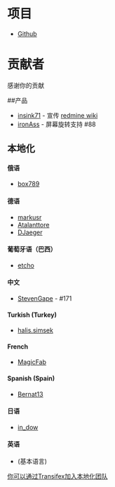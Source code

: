 项目
==========
- [Github](https://github.com/indication/OpenRedmine)

贡献者
==========

感谢你的贡献

##产品

- [insink71](https://twitter.com/insink71/statuses/425297982078996480) - 宣传 [redmine wiki](http://www.redmine.org/projects/redmine/wiki/ThirdPartyTools)
- [ironAss](https://github.com/ironAss) - 屏幕旋转支持 #88 

## 本地化

#### 俄语
- [box789](https://github.com/box789)

#### 德语
- [markusr](https://github.com/markusr)
- [Atalanttore](https://www.transifex.com/user/profile/Atalanttore/)
- [DJaeger](https://www.transifex.com/user/profile/DJaeger/)

#### 葡萄牙语（巴西）
- [etcho](https://www.transifex.com/user/profile/etcho/)

#### 中文
* [StevenGape](https://github.com/StevenGape) - #171

#### Turkish (Turkey)
- [halis.simsek](https://www.transifex.com/user/profile/halis.simsek/)

#### French
- [MagicFab](https://www.transifex.com/user/profile/MagicFab/)

#### Spanish (Spain)
- [Bernat13](https://www.transifex.com/user/profile/Bernat13/)

#### 日语
- [in_dow](https://www.transifex.com/user/profile/in_dow/)

#### 英语
- (基本语言)

[你可以通过Transifex加入本地化团队](https://www.transifex.com/indication/openredmine/)
